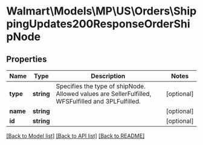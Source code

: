 # Walmart\Models\MP\US\Orders\ShippingUpdates200ResponseOrderShipNode

## Properties

Name | Type | Description | Notes
------------ | ------------- | ------------- | -------------
**type** | **string** | Specifies the type of shipNode. Allowed values are SellerFulfilled, WFSFulfilled and 3PLFulfilled. | [optional]
**name** | **string** |  | [optional]
**id** | **string** |  | [optional]


[[Back to Model list]](./) [[Back to API list]](../../../../../README.md#supported-apis) [[Back to README]](../../../../../README.md)
